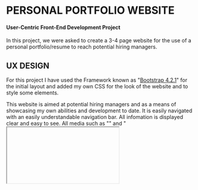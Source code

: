 # PERSONAL PORTFOLIO WEBSITE
 
#### User-Centric Front-End Development Project

In this project, we were asked to create a 3-4 page website for the use of a personal portfolio/resume to reach potential hiring managers.

## UX DESIGN

For this project I have used the Framework known as "[Bootstrap 4.2.1](http://getbootstrap.com/docs/4.2/)" for the initial layout and added my own CSS for the look of the website and to style some elements.

This website is aimed at potential hiring managers and as a means of showcasing my own abilities and development to date.
It is easily navigated with an easily understandable navigation bar. All infomation is displayed clear and easy to see. All media such as "<img>" and "<iframe>" has been sized accordingly.


All Mock-Ups and planning I did for this project can be found here 

[Index-desktop](https://github.com/shaun6125/code-institute-major-project-1/blob/main/assets/images/index%20-%20desktop.png)
[Index-tablet-mobile](https://github.com/shaun6125/code-institute-major-project-1/blob/main/assets/images/index%20-%20mobile%20and%20tablet.png)
[Resume-desktop](https://github.com/shaun6125/code-institute-major-project-1/blob/main/assets/images/Resume%20-%20desktop.png)
[Resume-tablet-mobile](https://github.com/shaun6125/code-institute-major-project-1/blob/main/assets/images/Resume%20-%20tablet%20and%20mobile.png)
[Contact-desktop](https://github.com/shaun6125/code-institute-major-project-1/blob/main/assets/images/Contact%20-%20desktop.png)
[Contact-tablet-mobile](https://github.com/shaun6125/code-institute-major-project-1/blob/main/assets/images/Contact%20-%20tablet%20and%20mobile.png)

## FEATURES

All pages on this site include the "Header" and "Footer". The Header consists of the navigation bar and logo. The Footer has links to my personal social media pages.

I chose "white", "gray" and "Black" for the main background colors as they are nuteral and allowed for the colour in he elements to really stand out, drawing the user to them. The colors used in this project were:

- "#fafafa" (**WHITE. Text Color**)
- "#0D182859 & #0d18287c " (**GRAY. Section background Color**)
- "#20a8df, #9B19FF, #FBED20, #0AFF71 " (**nav button Colors**)
- "rgba(0, 0, 0, 0.2)" (**Hover Effect**)
- "#0D1828" (**Header and Footer Background color**)

I have imported the fonts from Google: "**Exo & Roboto**" (Roboto used for the title and Exo used for the main text across the whole site).
I chose "Exo & Roboto" as they are clean, simple and retain an element of professionalism. 

### [index.html](https://shaun6125.github.io/code-institute-major-project-1/index.html)

This is the landing page, where potential employers would find out alittle bit about myself, and as most employers make snap decisions on resumes I wanted to highlight my skills here by encorporating a carousel portfolio to past projects.

Footer Links applied to all pages:

- [Facebook](https://www.facebook.com/shaun.craven2)
- [Twitter](https://twitter.com/shauncrave46712)
- [Youtube](https://www.youtube.com/channel/UCWVZGcEMHbuQbnKm4JrOA9A)
- [Instagram](https://www.instagram.com/shaun6125/)
- [Linkedin](https://www.linkedin.com/in/shaun-craven-832536101/)
- [Pinterest](https://www.pinterest.co.uk/craven6622/)

The Image [profile1.jpg] was taken and edited. With better software I would have vectorised the image and mapped the open/closing tags to the shape of my face. 

### [resume.html](https://shaun6125.github.io/code-institute-major-project-1/resume.html)

This page is dedicated to giving a breakdown of my work history, an up to date display of progress into the development of Full Stack Developer skills, of which will be updated during the progress of the course.

### [contact.html](https://shaun6125.github.io/code-institute-major-project-1/contact.html)

This page is where emloyers can contact me directly and submit any potential project specifications that they may wish for me to work on.

On this page, I have added a contact form with details on each row being required for submit.

### [DOWNLOAD](https://github.com/shaun6125/code-institute-major-project-1/blob/main/assets/resume.pdf)

This link is where employers can download a pdf version of my full CV. I have set this link to open in a new window so that they are not taken away from the core website, ensuring time can be taken to explore further.

## TECHNOLOGIES

Here are links to each techonology I have used:

- [HTML5](https://en.wikipedia.org/wiki/HTML5)
- [CSS3](https://en.wikipedia.org/wiki/Cascading_Style_Sheets)
- [Bootstrap 4.2.1](http://getbootstrap.com/docs/4.2/)
- [Font Awesome 5](https://fontawesome.com)


## TESTING

I conducted tests on a wide selction of browsers/devices to ensure User's can successfully use the site and it's features.

Tests conducted:

- Checking the responsiveness
- Making sure each link worked porperly
- All images resize appropriately 
- Carousel/slider change between devices
- On the contact page I designed and created the form with validation in mind, To this end I checked that the contact form worked using
code institutes form validation tester "https://formdump.codeinstitute.net/".

Once all coding was done I ran the code through the [HTML Validator](https://validator.w3.org/) and the [CSS Validator](https://jigsaw.w3.org/css-validator/). After running the test on each file I fixed any errors given and the files are now validated.


These tests included browsers/devices:

- Edge - laptop and desktop
- Mozilla - laptop and desktop
- Chrome - laptop and desktop
- Safari - Iphone
- Samsung internet browser - android
- Internet Explorer - laptop and desktop

## Issues/Bugs

I had several issues with the implementation of the carousel and its sizing when scaling across different platforms, due to this I decided that a transition beteen a carousel and a slider would be needed to enhance the user experience.
This seemed to correct my scalability issues.

The slider failed to operate as intended, despite testing and aknowledging its workability in replit as a single element. The resolution for this was to refer to bootstrap for a new build and link in some jquery scripts to enable operation. 

## DEPLOYMENT

Whenever I thought that a page was finished, I deployed it to "**GitHub Pages**".

All my commits and project be found here [code-institute-major-project-1](https://github.com/shaun6125/code-institute-major-project-1).

## CREDIT

I used stack overflow to research a number of issues.

- [Stack Overflow](https://stackoverflow.com/)

Bootstrap 4 Documentation

- [bootstrap 4 documentation](https://getbootstrap.com/docs/4.0)

W3 Schools- Used to refresh on elements and styling.

- [w3schools](https://www.w3schools.com/)

All media has been created by myself for this project.
The carousel was inspired by a tutorial found on [youtube](https://www.youtube.com/watch?v=j1-Ak3WWV_g)
The social medial icons were inspired by a tutorial found on [youtube](https://www.youtube.com/watch?v=gYErZW-N-Y0)

## ACKNOWLEDGEMENTS

I received inspiration for this project from the desire to change career. I have also been freelancing for my brothers company and enjoying further development of my skills. I used this passion to create the site. 